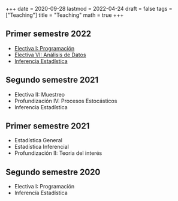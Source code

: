 +++
date      = 2020-09-28
lastmod   = 2022-04-24
draft     = false
tags      = ["Teaching"]
title     = "Teaching"
math      = true
+++

## Primer semestre 2022
* [Electiva I: Programación](https://alexrojas.netlify.app/post/prog/)
* [Electiva VI: Análisis de Datos](https://alexrojas.netlify.app/post/ad/)
* [Inferencia Estadística](https://alexrojas.netlify.app/post/ie/)

## Segundo semestre 2021
* Electiva II: Muestreo
* Profundización IV: Procesos Estocásticos
* Inferencia Estadística


## Primer semestre 2021
* Estadística General
* Estadística Inferencial
* Profundización II: Teoria del interés

## Segundo semestre 2020
* Electiva I: Programación
* Inferencía Estadística
